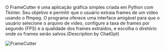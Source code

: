 O FrameCutter é uma aplicação gráfica simples criada em Python com Tkinter. Seu objetivo é permitir que o usuário extraia frames de um vídeo usando o ffmpeg. O programa oferece uma interface amigável para que o usuário selecione o arquivo de vídeo, configure a taxa de frames por segundo (FPS) e a qualidade dos frames extraídos, e escolha o diretório onde os frames serão salvos.(Description by ChatGpt)

![FrameCutter](imagens/frame_cutter.png)
